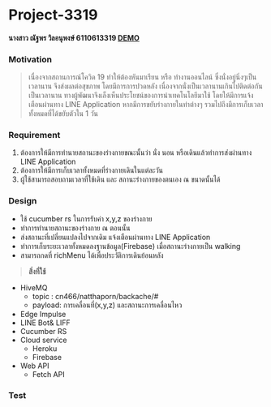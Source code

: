 # Project-3319
#### นางสาว ณัฐพร วิลอนุพงษ์ 6110613319 [DEMO](https://drive.google.com/file/d/13jfwDR1JHzu7ff83j6I4ozt_dNKWALMY/view?usp=sharing)
### Motivation
> เนื่องจากสถานการณ์โควิด 19 ทำให้ต้องหันมาเรียน หรือ ทำงานออนไลน์ ซึ่งนั่งอยู่นิ่งๆเป็นเวลานาน จึงส่งผลต่อสุขภาพ โดยมีการการปวดหลัง เนื่องจากนั่งเป็นเวลานานเกินไปติดต่อกันเป็นเวลานาน
> ทางผู้พัฒนาจึงเล็งเห็นประโยชน์ของการนำเทคโนโลยีมาใช้ โดยให้มีการแจ้งเตือนผ่านทาง LINE Application หากมีการขยับร่างกายในท่าต่างๆ รวมไปถึงมีการเก็บเวลาทั้งหมดที่ได้ขยับตัวใน 1 วัน

### Requirement
1. ต้องการให้มีการทำนายสถานะของร่างกายขณะนั้นว่า นั่ง นอน หรือเดินแล้วทำการส่งผ่านทาง LINE Application 
2. ต้องการให้มีการเก็บเวลาทั้งหมดที่ร่างกายเดินในแต่ละวัน
3. ผู้ใช้สามารถสอบถามเวลาที่ใช้เดิน และ สถานะร่างกายของตนเอง ณ ขนาดนั้นได้

### Design
- ใช้ cucumber rs ในการรับค่า x,y,z ของร่างกาย
- ทำการทำนายสถานะของร่างกาย ณ ตอนนั้น
- ส่งสถานะที่เปลี่ยนแปลงไปจากเดิม แจ้งเตือนผ่านทาง LINE Application
- ทำการเก็บระยะเวลาทั้งหมดลงฐานข้อมูล(Firebase) เมื่อสถานะร่างกายเป็น walking
- สามารถกดที่ richMenu ได้เพื่อประวัติการเดินย้อนหลัง
> **สิ่งที่ใช้**
  - HiveMQ
    - topic : cn466/natthaporn/backache/#
    - payload: การเคลื่อนที่(x,y,z) และสถานะการเคลื่อนไหว
  - Edge Impulse
  - LINE Bot& LIFF 
  - Cucumber RS
  - Cloud service 
    - Heroku 
    - Firebase
  - Web API 
    - Fetch API

### Test

